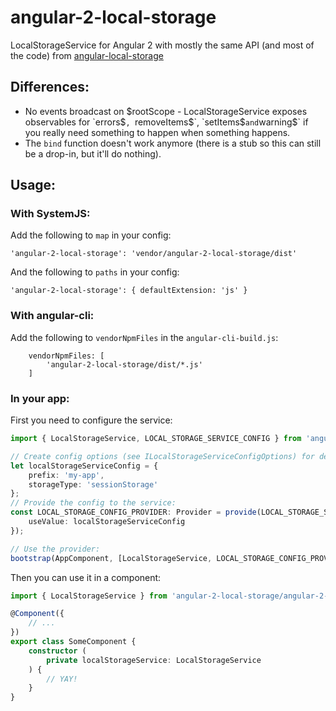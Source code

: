 # angular-2-local-storage

LocalStorageService for Angular 2 with mostly the same API (and most of the code) from [angular-local-storage](https://github.com/grevory/angular-local-storage)

## Differences:

* No events broadcast on $rootScope - LocalStorageService exposes observables for `errors$`, `removeItems$`, `setItems$` and `warning$` if you really need something to happen when something happens.
* The `bind` function doesn't work anymore (there is a stub so this can still be a drop-in, but it'll do nothing).

## Usage:

### With SystemJS:

Add the following to `map` in your config:

```
'angular-2-local-storage': 'vendor/angular-2-local-storage/dist'
```

And the following to `paths` in your config:

```
'angular-2-local-storage': { defaultExtension: 'js' }
```

### With angular-cli:

Add the following to `vendorNpmFiles` in the `angular-cli-build.js`:
```
    vendorNpmFiles: [
        'angular-2-local-storage/dist/*.js'
    ]
```



### In your app:

First you need to configure the service:

```typescript
import { LocalStorageService, LOCAL_STORAGE_SERVICE_CONFIG } from 'angular-2-local-storage/angular-2-local-storage';

// Create config options (see ILocalStorageServiceConfigOptions) for deets:
let localStorageServiceConfig = {
    prefix: 'my-app',
    storageType: 'sessionStorage'
};
// Provide the config to the service:
const LOCAL_STORAGE_CONFIG_PROVIDER: Provider = provide(LOCAL_STORAGE_SERVICE_CONFIG, {
    useValue: localStorageServiceConfig
});

// Use the provider:
bootstrap(AppComponent, [LocalStorageService, LOCAL_STORAGE_CONFIG_PROVIDER]);
```

Then you can use it in a component:

```typescript
import { LocalStorageService } from 'angular-2-local-storage/angular-2-local-storage';

@Component({
    // ...
})
export class SomeComponent {
    constructor (
        private localStorageService: LocalStorageService
    ) {
        // YAY!
    }
}

```
